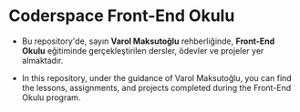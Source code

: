 # Coderspace Front-End Okulu

* Bu repository'de, sayın **Varol Maksutoğlu** rehberliğinde, **Front-End Okulu** eğitiminde gerçekleştirilen dersler, ödevler ve projeler yer almaktadır.

* In this repository, under the guidance of Varol Maksutoğlu, you can find the lessons, assignments, and projects completed during the Front-End Okulu program.
